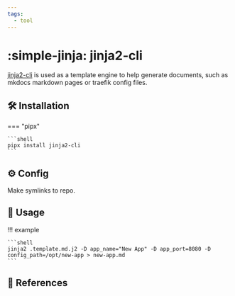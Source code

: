 ```yaml
---
tags:
  - tool
---
```

# :simple-jinja: jinja2-cli

[jinja2-cli][1] is used as a template engine to help generate documents, such as mkdocs markdown pages or traefik config
files.

## :hammer_and_wrench: Installation

=== "pipx"

    ```shell
    pipx install jinja2-cli
    ```

## :gear: Config

Make symlinks to repo.

## :pencil: Usage

!!! example

    ```shell
    jinja2 .template.md.j2 -D app_name="New App" -D app_port=8080 -D config_path=/opt/new-app > new-app.md
    ```

## :link: References

[1]: <https://github.com/mattrobenolt/jinja2-cli>

